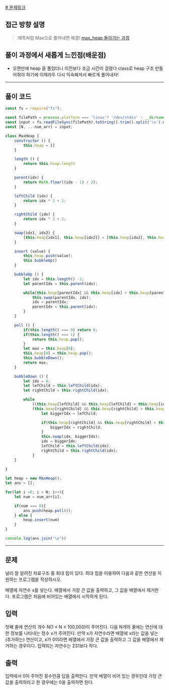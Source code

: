 
[# 문제링크](https://www.acmicpc.net/problem/11279)

## 접근 방향 설명
> 제목처럼 Max으로 풀어내면 해결!
[max_heap 돌아가는 과정](https://staying.fun/en/features/algorithm-visualize?code=ae9b726bda5c171267fa4bd74fe89fbaba539e059ee0cb0b1378c17b1bc63092)

## 풀이 과정에서 새롭게 느낀점(배운점)

- 오랜만에 heap 을 풀었더니 이전보다 조금 시간이 걸렸다 class로 heap 구조 만들어줘야 하기에 이제라두 다시 익숙해져서 빠르게 풀어내자!

---

## 풀이 코드

```js
const fs = require("fs");

const filePath = process.platform === 'linux'? '/dev/stdin' : __dirname + '/input.txt';
const input = fs.readFileSync(filePath).toString().trim().split('\n').map(Number);
const [N, ...num_arr] = input;

class MaxHeap {
    constructor () {
        this.heap = []
    }

    length () {
        return this.heap.length
    }

    parent(idx) {
        return Math.floor((idx - 1) / 2);
    }

    leftChild (idx) {
        return idx * 2 + 1;
    }

    rightChild (idx) {
        return idx * 2 + 2;
    }

    swap(idx1, idx2) {
        [this.heap[idx1], this.heap[idx2]] = [this.heap[idx2], this.heap[idx1]];
    }

    insert (value) {
        this.heap.push(value);
        this.bubbleUp()
    }

    bubbleUp () {
        let idx = this.length() -1;
        let parentIdx = this.parent(idx);

        while(this.heap[parentIdx] && this.heap[idx] > this.heap[parentIdx]){
            this.swap(parentIdx, idx);
            idx = parentIdx;
            parentIdx = this.parent(idx);
        }
    }

    poll () {
        if(this.length() === 0) return 0;
        if(this.length() === 1) {
            return this.heap.pop();
        } 
        let max = this.heap[0];
        this.heap[0] = this.heap.pop();
        this.bubbleDown();
        return max;
    }

    bubbleDown () {
        let idx = 0;
        let lefChild = this.leftChild(idx);
        let rightChild = this.rightChild(idx);

        while
            ((this.heap[lefChild] && this.heap[lefChild] > this.heap[idx]) || 
            (this.heap[rightChild] && this.heap[rightChild] > this.heap[idx])){
                let biggerIdx = lefChild;

                if(this.heap[rightChild] && this.heap[rightChild] > this.heap[lefChild] ){
                    biggerIdx = rightChild;
                }
                this.swap(idx, biggerIdx);
                idx = biggerIdx;
                lefChild = this.leftChild(idx);
                rightChild = this.rightChild(idx);
            }
    }
    
}

let heap = new MaxHeap();
let ans = [];

for(let i =0; i < N; i++){
    let num = num_arr[i];

    if(num === 0){
        ans.push(heap.poll());
    } else {
        heap.insert(num)
    }
}

console.log(ans.join("\n"))
```

---

## 문제
널리 잘 알려진 자료구조 중 최대 힙이 있다. 최대 힙을 이용하여 다음과 같은 연산을 지원하는 프로그램을 작성하시오.

배열에 자연수 x를 넣는다.
배열에서 가장 큰 값을 출력하고, 그 값을 배열에서 제거한다.
프로그램은 처음에 비어있는 배열에서 시작하게 된다.

## 입력
첫째 줄에 연산의 개수 N(1 ≤ N ≤ 100,000)이 주어진다. 다음 N개의 줄에는 연산에 대한 정보를 나타내는 정수 x가 주어진다. 만약 x가 자연수라면 배열에 x라는 값을 넣는(추가하는) 연산이고, x가 0이라면 배열에서 가장 큰 값을 출력하고 그 값을 배열에서 제거하는 경우이다. 입력되는 자연수는 231보다 작다.

## 출력
입력에서 0이 주어진 횟수만큼 답을 출력한다. 만약 배열이 비어 있는 경우인데 가장 큰 값을 출력하라고 한 경우에는 0을 출력하면 된다.